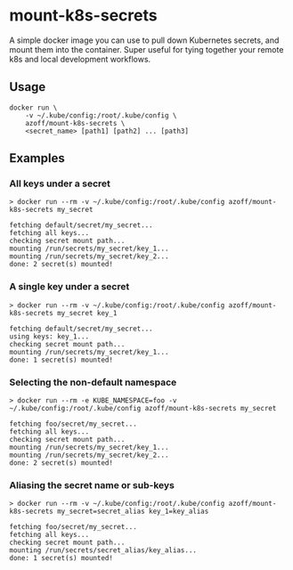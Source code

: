 # mount-k8s-secrets

A simple docker image you can use to pull down Kubernetes secrets,
and mount them into the container. Super useful for tying together
your remote k8s and local development workflows.

## Usage

```
docker run \
	-v ~/.kube/config:/root/.kube/config \
	azoff/mount-k8s-secrets \
	<secret_name> [path1] [path2] ... [path3]
```

## Examples

### All keys under a secret

```
> docker run --rm -v ~/.kube/config:/root/.kube/config azoff/mount-k8s-secrets my_secret

fetching default/secret/my_secret...
fetching all keys...
checking secret mount path...
mounting /run/secrets/my_secret/key_1...
mounting /run/secrets/my_secret/key_2...
done: 2 secret(s) mounted!
```

### A single key under a secret

```
> docker run --rm -v ~/.kube/config:/root/.kube/config azoff/mount-k8s-secrets my_secret key_1

fetching default/secret/my_secret...
using keys: key_1...
checking secret mount path...
mounting /run/secrets/my_secret/key_1...
done: 1 secret(s) mounted!
```

### Selecting the non-default namespace

```
> docker run --rm -e KUBE_NAMESPACE=foo -v ~/.kube/config:/root/.kube/config azoff/mount-k8s-secrets my_secret

fetching foo/secret/my_secret...
fetching all keys...
checking secret mount path...
mounting /run/secrets/my_secret/key_1...
mounting /run/secrets/my_secret/key_2...
done: 2 secret(s) mounted!
```

### Aliasing the secret name or sub-keys

```
> docker run --rm -v ~/.kube/config:/root/.kube/config azoff/mount-k8s-secrets my_secret=secret_alias key_1=key_alias

fetching foo/secret/my_secret...
fetching all keys...
checking secret mount path...
mounting /run/secrets/secret_alias/key_alias...
done: 1 secret(s) mounted!
```